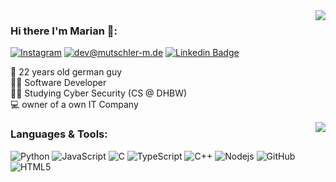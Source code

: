 <img align="right" src="https://github-readme-stats.vercel.app/api/top-langs/?username=ElevenSpins&layout=compact&title_color=606060&text_color=606060&bg_color=00000000&theme=dark&hide_border=true">

    

### Hi there I'm Marian 🤙:


[![Instagram](https://img.shields.io/static/v1?label=Instagram&message=%20&color=orange&logo=Instagram&style=flat-square&logoColor=white)](https://www.instagram.com/marian.11Spins/)
[![dev@mutschler-m.de](https://img.shields.io/static/v1?label=dev@mutschler-m.de&message=%20&color=red&logo=gmail&style=flat-square&logoColor=white)](mailto:dev@mutschler-m.de)
[![Linkedin Badge](https://img.shields.io/badge/-Marian_Mutschler-blue?style=flat-square&logo=Linkedin&logoColor=white&link=https://www.linkedin.com/in/mutschler-m/)](https://www.linkedin.com/in/mutschler-m/)
  
👨‍ 22 years old german guy      
👨‍💻 Software Developer   
👨‍🎓 Studying Cyber Security (CS @ DHBW)  
💻 owner of a own IT Company


<img align="right" src="https://github-readme-stats.vercel.app/api?username=ElevenSpins&hide_border=true&hide_rank=true&show_icons=true&title_color=606060&text_color=606060&bg_color=00000000">

### Languages & Tools:

![Python](https://img.shields.io/badge/-Python-000?&logo=Python)
![JavaScript](https://img.shields.io/badge/-JavaScript-000?&logo=JavaScript)
![C](https://img.shields.io/badge/-C-000?&logo=C)
![TypeScript](https://img.shields.io/badge/-TypeScript-000?&logo=TypeScript)
![C++](https://img.shields.io/badge/-C++-000?&logo=c%2b%2b&logoColor=00599C)
![Nodejs](https://img.shields.io/badge/-Nodejs-black?style=flat-square&logo=Node.js)
![GitHub](https://img.shields.io/badge/-GitHub-black?style=flat-square&logo=github)
![HTML5](https://img.shields.io/badge/-HTML5-black?style=flat-square&logo=html5&logoColor=white)
